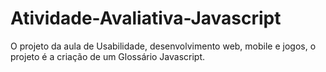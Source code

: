 # Atividade-Avaliativa-Javascript
O projeto da aula de Usabilidade, desenvolvimento web, mobile e jogos, o projeto é a criação de um Glossário Javascript.

